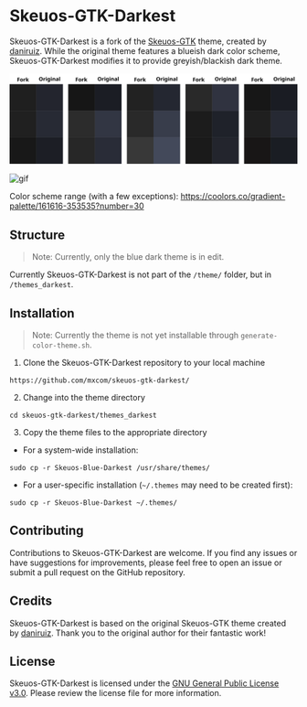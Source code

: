 Skeuos-GTK-Darkest
===

Skeuos-GTK-Darkest is a fork of the [Skeuos-GTK](https://github.com/daniruiz/skeuos-gtk) theme, created by [daniruiz](https://github.com/daniruiz/). While the original theme features a blueish dark color scheme, Skeuos-GTK-Darkest modifies it to provide greyish/blackish dark theme.

![Skeuos-GTK-Darkest Screenshot](scheme/colors.png)

![gif](https://github.com/mxcom/skeuos-gtk-darkest/assets/56640416/5dc2c975-8dc1-417d-b9ed-de5fecf22799)

Color scheme range (with a few exceptions): https://coolors.co/gradient-palette/161616-353535?number=30

## Structure

> Note: Currently, only the blue dark theme is in edit.

Currently Skeuos-GTK-Darkest is not part of the `/theme/` folder, but in `/themes_darkest`.

## Installation

> Note: Currently the theme is not yet installable through `generate-color-theme.sh`.

1. Clone the Skeuos-GTK-Darkest repository to your local machine

```
https://github.com/mxcom/skeuos-gtk-darkest/
```

2. Change into the theme directory

```
cd skeuos-gtk-darkest/themes_darkest
```

3. Copy the theme files to the appropriate directory

- For a system-wide installation:

```
sudo cp -r Skeuos-Blue-Darkest /usr/share/themes/
```

- For a user-specific installation (`~/.themes` may need to be created first):

```
sudo cp -r Skeuos-Blue-Darkest ~/.themes/
```

## Contributing

Contributions to Skeuos-GTK-Darkest are welcome. If you find any issues or have suggestions for improvements, please feel free to open an issue or submit a pull request on the GitHub repository.

## Credits

Skeuos-GTK-Darkest is based on the original Skeuos-GTK theme created by [daniruiz](https://github.com/daniruiz/). Thank you to the original author for their fantastic work!

## License

Skeuos-GTK-Darkest is licensed under the [GNU General Public License v3.0](https://www.gnu.org/licenses/gpl-3.0.en.html). Please review the license file for more information.

